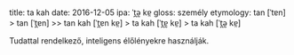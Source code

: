 title: ta kah
date: 2016-12-05
ipa: ˈt̪ə̰ kɐ̤
gloss: személy
etymology: tan [ˈtɐn] > tan [ˈt̪ɐn] >> tan kah [ˈt̪ɐn kɐ̤] > ta kah [ˈt̪ɐ̰ kɐ̤] > ta kah [ˈt̪ə̰ kɐ̤]

Tudattal rendelkező, inteligens élőlényekre használják.
